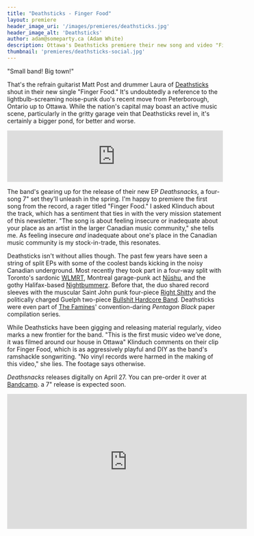 ```yaml
---
title: "Deathsticks - Finger Food"
layout: premiere
header_image_uri: '/images/premieres/deathsticks.jpg'
header_image_alt: 'Deathsticks'
author: adam@someparty.ca (Adam White)
description: Ottawa's Deathsticks premiere their new song and video "Finger Food" from their upcoming EP Deathsnacks.
thumbnail: 'premieres/deathsticks-social.jpg'
---
```


"Small band! Big town!"

That's the refrain guitarist Matt Post and drummer Laura of [Deathsticks](https://buysomedeathsticks.bandcamp.com/) shout in their new single "Finger Food." It's undoubtedly a reference to the lightbulb-screaming noise-punk duo's recent move from Peterborough, Ontario up to Ottawa. While the nation's capital may boast an active music scene, particularly in the gritty garage vein that Deathsticks revel in, it's certainly a bigger pond, for better and worse.

<iframe style="border: 0; width: 100%; height: 120px;" src="https://bandcamp.com/EmbeddedPlayer/album=2948844392/size=large/bgcol=ffffff/linkcol=0687f5/tracklist=false/artwork=small/track=1405792995/transparent=true/" seamless><a href="http://buysomedeathsticks.bandcamp.com/album/deathsnacks">Deathsnacks by Deathsticks</a></iframe>

The band's gearing up for the release of their new EP *Deathsnacks*, a four-song 7" set they'll unleash in the spring. I'm happy to premiere the first song from the record, a rager titled "Finger Food." I asked Klinduch about the track, which has a sentiment that ties in with the very mission statement of this newsletter. "The song is about feeling insecure or inadequate about your place as an artist in the larger Canadian music community," she tells me. As feeling insecure *and* inadequate about one's place in the Canadian music community is my stock-in-trade, this resonates.

Deathsticks isn't without allies though. The past few years have seen a string of split EPs with some of the coolest bands kicking in the noisy Canadian underground. Most recently they took part in a four-way split with Toronto's sardonic [WLMRT](https://wlmrt.bandcamp.com), Montreal garage-punk act [Nüshu](https://nushu.bandcamp.com/), and the gothy Halifax-based [Nightbummerz](https://nightbummerz.bandcamp.com/). Before that, the duo shared record sleeves with the muscular Saint John punk four-piece [Right Shitty](https://rightshitty.bandcamp.com/) and the politically charged Guelph two-piece [Bullshit Hardcore Band](https://onedimensionalband.bandcamp.com). Deathsticks were even part of [The Famines](https://thefamines.bandcamp.com)' convention-daring *Pentagon Black* paper compilation series.

While Deathsticks have been gigging and releasing material regularly, video marks a new frontier for the band. "This is the first music video we’ve done, it was filmed around our house in Ottawa" Klinduch comments on their clip for Finger Food, which is as aggressively playful and DIY as the band's ramshackle songwriting. "No vinyl records were harmed in the making of this video," she lies. The footage says otherwise.

*Deathsnacks* releases digitally on April 27. You can pre-order it over at
[Bandcamp](https://buysomedeathsticks.bandcamp.com/album/deathsnacks). a 7" release is expected soon.

<iframe width="560" height="315" src="https://www.youtube.com/embed/y-0aHfNhZjo" frameborder="0" allow="autoplay; encrypted-media" allowfullscreen></iframe>
